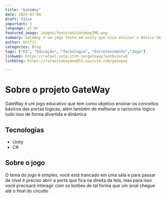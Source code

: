 ```yaml
---
title: "GateWay"
date: 2025-07-09
draft: false
important: 1
language: pt-br
featured_image: images/featured/GateWayIMG.png
summary: GateWay é um jogo feito em unity que visa ensinar o básico de portas lógicas
author: Unifil
categories: Blog
tags: ["ES", "Educação", "Tecnologia", "Entretenimento","Jogo"] 
linkweb: https://rafael-yuta.itch.io/gateway?authuser=0
linkblog: https://rafaelnakayama053.wixsite.com/gateway

---
```


# Sobre o projeto GateWay
GateWay é um jogo educativo que tem como objetivo ensinar os conceitos básicos das portas lógicas, além também de melhorar o raciocínio lógico tudo isso de forma divertida e dinâmica

## Tecnologias

+ Unity
+ C#

## Sobre o jogo
O tema do jogo é simples, você está trancado em uma sala e para passar de nível é preciso abrir a porta que fica na direita da tela, mas para isso você precisará interagir com os botões de tal forma que um sinal chegue até o final do circuito